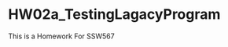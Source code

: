 # HW02a_TestingLagacyProgram
 This is a Homework For SSW567
[![<KKbeckang>](https://circleci.com/gh/<KKbeckang>/<HW02a_TestingLagacyProgram>.svg?style=svg)](https://app.circleci.com/pipelines/github/<KKbeckang>/<HW02a_TestingLagacyProgram>?branch=main&filter=all)